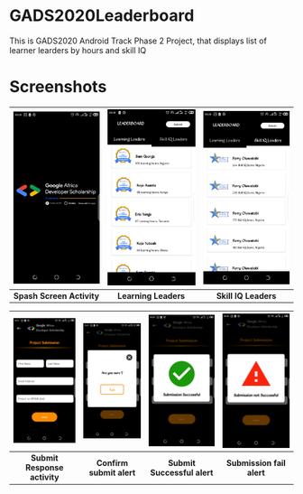 # GADS2020Leaderboard

This is GADS2020 Android Track Phase 2 Project, that displays list of learner learders by hours and skill IQ

#  Screenshots

|<img src ='arts/01.png' width='250'/>|<img src='arts/02.png' width='250'/>|<img src='arts/03.png' width='250'/>|
|:--:|:--:|:--:|
|<strong>Spash Screen Activity </strong>|<strong>Learning Leaders</strong>|<strong>Skill IQ Leaders </strong>|


|<img src ='arts/04.png' width='210'/>|<img src='arts/05.png' width='210'/>|<img src='arts/06.png' width='210'/>|<img src='arts/07.png' width='210'/>|
|:--:|:--:|:--:|:--:|
|<strong>Submit Response  activity</strong>|<strong>Confirm submit alert</strong>|<strong> Submit  Successful alert</strong>|<strong>Submission fail alert</strong>|
